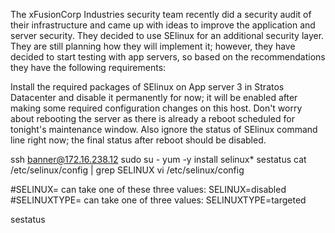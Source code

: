 The xFusionCorp Industries security team recently did a security audit of their infrastructure and came up with ideas to improve the application and server security. They decided to use SElinux for an additional security layer. They are still planning how they will implement it; however, they have decided to start testing with app servers, so based on the recommendations they have the following requirements:

Install the required packages of SElinux on App server 3 in Stratos Datacenter and disable it permanently for now; it will be enabled after making some required configuration changes on this host. Don't worry about rebooting the server as there is already a reboot scheduled for tonight's maintenance window. Also ignore the status of SElinux command line right now; the final status after reboot should be disabled.

ssh banner@172.16.238.12
sudo su -
yum -y install selinux*
sestatus
cat /etc/selinux/config | grep SELINUX
vi /etc/selinux/config

#SELINUX= can take one of these three values:
SELINUX=disabled
#SELINUXTYPE= can take one of three values:
SELINUXTYPE=targeted

sestatus